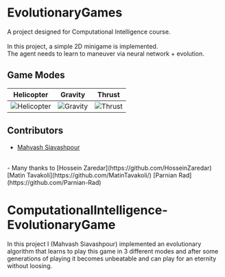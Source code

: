 # EvolutionaryGames

A project designed for Computational Intelligence course. <br> <br>
In this project, a simple 2D minigame is implemented. <br>
The agent needs to learn to maneuver via neural network + evolution.


## Game Modes
Helicopter             |  Gravity          |  Thrust
:-------------------------:|:-------------------------:|:-------------------------:
![Helicopter](https://github.com/HosseinZaredar/EvolutionaryGames/blob/main/screenshots/helicopter.png?raw=true)  |  ![Gravity](https://github.com/HosseinZaredar/EvolutionaryGames/blob/main/screenshots/gravity.png?raw=true) | ![Thrust](https://github.com/HosseinZaredar/EvolutionaryGames/blob/main/screenshots/thrust.png?raw=true)

## Contributors
- [Mahvash Siavashpour](https://github.com/mahvash-siavashpour)
<br>
- Many thanks to [Hossein Zaredar](https://github.com/HosseinZaredar) [Matin Tavakoli](https://github.com/MatinTavakoli/) [Parnian Rad](https://github.com/Parnian-Rad)

# ComputationalIntelligence-EvolutionaryGame
In this project I (Mahvash Siavashpour) implemented an evolutionary algorithm that learns to play this game in 3 different modes and after some generations of playing it becomes unbeatable and can play for an eternity without loosing.
